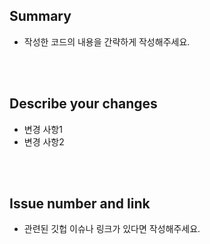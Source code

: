 ## Summary

* 작성한 코드의 내용을 간략하게 작성해주세요.
 
<br><br>

## Describe your changes

* 변경 사항1
* 변경 사항2

<br><br>

## Issue number and link

* 관련된 깃헙 이슈나 링크가 있다면 작성해주세요.

<br><br>
